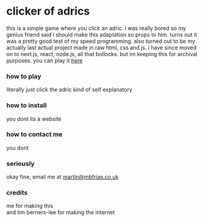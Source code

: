 # clicker of adrics

this is a simple game where you click an adric. i was really bored so my genius friend said i should make this adaptation so props to him. turns out it was a pretty good test of my speed programming. also turned out to be my actually last actual project made in raw html, css and js. i have since moved on to next.js, react, node.js, all that bollocks. but im keeping this for archival purposes. you can play it [here](https://adricklicker.mrtin.co)

### how to play

literally just click the adric kind of self explanatory

### how to install

you dont its a website

### how to contact me

you dont

### seriously
okay fine, email me at [martin@mbfrias.co.uk](mailto:martin@mbfrias.co.uk)

### credits
me for making this<br>
and tim berners-lee for making the internet

